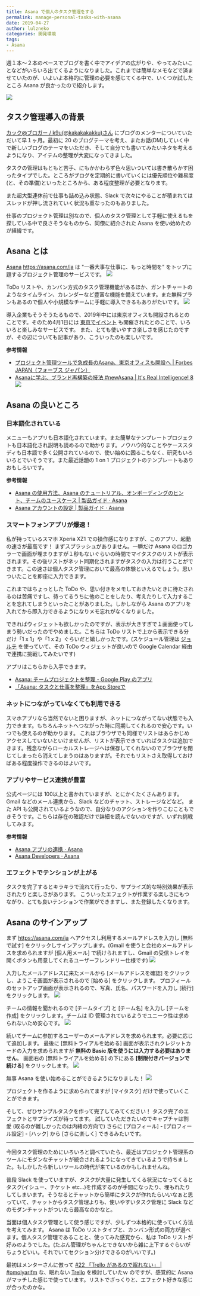 ```yaml
---
title: Asana で個人のタスク管理をする
permalink: manage-personal-tasks-with-asana
date: 2019-04-27
author: lulzneko
categories: 開発環境
tags:
- Asana
---
```


週１本～２本のペースでブログを書く中でアイデアの広がりや、やってみたいことなどがいろいろ出てくるようになりました。これまでは簡単なメモなどで済ませていたのが、いよいよ本格的に管理の必要を感じてくる中で、いくつか試したところ Asana が良かったので紹介します。

![](/articles/assets/lulzneko/develop/asana/asana.png)


## タスク管理導入の背景
[カック@ブロガー / k9u(@kakakakakku)さん](https://twitter.com/kakakakakku?lang=ja) にブログのメンターについていただいて早１ヶ月。最初に 20 のブログテーマを考え、またお話(DM)していく中で新しいブログのテーマをいただき、そして自分でも書いてみたいネタを考えるようになり、アイテムの整理が大変になってきました。

タスクの管理はもともと苦手、にもかかわらず色々思いついては書き散らかす困ったタイプでした。ところがブログを定期的に書いていくには優先順位や難易度(と、その準備)といったところから、ある程度整理が必要となります。

また超大型連休前で仕事も詰め込み状態、Slack で次々にやることが積まれてはスレッドが押し流されていく状況も重なったのもありました。

仕事のプロジェクト管理は別なので、個人のタスク管理として手軽に使えるもを探している中で良さそうなものから、同僚に紹介された Asana を使い始めたのが経緯です。


## Asana とは
[Asana](https://asana.com/ja) https://asana.com/ja は "一番大事な仕事に、もっと時間を" をトップに題するプロジェクト管理のサービスです。
![](/articles/assets/lulzneko/develop/asana/01.png)

ToDo リストや、カンバン方式のタスク管理機能があるほか、ガントチャートのようなタイムライン、カレンダーなど豊富な機能を備えています。また無料プランもあるので個人や小規模なチームに手軽に導入できるもありがたいです。
![](/articles/assets/lulzneko/develop/asana/02.png)

導入企業もそうそうたるもので、2019年中には東京オフィスも開設されるとのことです。そのため4月1日には [東京でイベント](https://events.asana.com/tokyo/) も開催されたとのことで、いろいろと楽しみなサービスです。
また、とても使いやすさ楽しさを感じたのですが、その辺についても記事があり、こういったのも楽しいです。

**参考情報**
- [プロジェクト管理ツールで急成長のAsana、東京オフィスも開設へ | Forbes JAPAN（フォーブス ジャパン）](https://forbesjapan.com/articles/detail/24186)
- [Asanaに学ぶ、ブランド再構築の技法 #newAsana | It's Real Intelligence! 8](http://irritantis.info/2015/10/asana_brand_redesign/)
![](/articles/assets/lulzneko/develop/asana/03.png)


## Asana の良いところ
### 日本語化されている
メニューもアプリも日本語化されています。また簡単なテンプレートプロジェクトも日本語化され説明も読めるので助かります。ノウハウ的なことやケーススタディも日本語で多く公開されているので、使い始めに困るこもなく、研究もいろいろとでいそうです。また最近話題の 1 on 1 プロジェクトのテンプレートもありおもしろいです。

**参考情報**
- [Asana の使用方法、Asana のチュートリアル、オンボーディングのヒント、チームのユースケース | 製品ガイド · Asana](https://asana.com/ja/guide)
- [Asana アカウントの設定 | 製品ガイド · Asana](https://asana.com/ja/guide/help/fundamentals/about-asana)

### スマートフォンアプリが爆速！
私が持っているスマホ Xperia XZ1 での操作感になりますが、このアプリ、起動の速さが最高です！
まずスプラッシュがありません。一瞬だけ Asana のロゴカラーで画面が埋まりますが１秒もないぐらいの時間でマイタスクのリストが表示されます。その後リストがネット同期化されますがタスクの入力は行うことができます。この速さは個人タスク管理において最高の体験といえるでしょう。思いついたことを即座に入力できます。

これまではちょっとした ToDo や、思い付きをメモしておきたいときに待たされるのは苦痛ですし、待ってるうちに他のことをしたり、考えたりして入力することを忘れてしまうといったことがありました。しかしながら Asana のアプリを入れてから即入力できるようになりメモ忘れがなくなりました。

できればウィジェットも欲しかったのですが、表示が大きすぎで１画面使ってしまう勢いだったのでやめました。こちらは ToDo リストで上から表示できる分だけ「1 x 1」や「1 x 2」ぐらいだと嬉しかったです。(スケジュール管理は [ジョルテ](https://www.jorte.com/?lang=ja) を使っていて、その ToDo ウィジェットが良いので Google Calendar 経由で連携に挑戦してみたいです)

アプリはこちらから入手できます。
- [Asana: チームプロジェクトを整理 - Google Play のアプリ](https://play.google.com/store/apps/details?id=com.asana.app)
- [‎「Asana: タスクと仕事を整理」をApp Storeで](https://itunes.apple.com/jp/app/asana-%E3%82%BF%E3%82%B9%E3%82%AF%E3%81%A8%E4%BB%95%E4%BA%8B%E3%82%92%E6%95%B4%E7%90%86/id489969512?mt=8)

### ネットにつながっていなくても利用できる
スマホアプリなら当然でないと困りますが、ネットにつながってない状態でも入力できます。もちろんネットへつながった時に同期してくれるので安心です。いつでも使えるのが助かります。
これはブラウザでも同様でリストはあらかじめアクセスしていないといけませんが、リストが表示できていればタスクは追加できます。残念ながらローカルストレージへは保存してくれないのでブラウザを閉じてしまったら消えてしまうのはありますが。それでもリストさえ取得しておけばある程度操作できるのはよいです。

### アプリやサービス連携が豊富
公式ページには 100以上と書かれていますが、とにかくたくさんあります。Gmail などのメール連携から、Slack などのチャット、ストレージなどなど。
また API も公開されているようなので、自分なりのアクションを作りこむこともできそうです。こちらは存在の確認だけで詳細を読んでないのですが、いずれ挑戦してみます。

**参考情報**
- [Asana アプリの連携 · Asana](https://asana.com/ja/apps)
- [Asana Developers · Asana](https://asana.com/developers?missingtranslation=ja)

### エフェクトでテンションが上がる
タスクを完了するとキラキラで流れて行ったり、サプライズ的な特別効果が表示されたりと楽しさがあります。
こういったエフェクトが作業する楽しさにもつながり、とても良いテンションで作業ができますし、また登録したくなります。


## Asana のサインアップ
まず https://asana.com/ja へアクセスし利用するメールアドレスを入力し [無料で試す] をクリックしサインアップします。(Gmail を使うと会社のメールアドレスを求められますが [個人用メール] で続けられますし、Gmail の受信トレイを開くボタンも用意してくれるユーザーフレンドリー仕様です)
![](/articles/assets/lulzneko/develop/asana/04.png)

入力したメールアドレスに来たメールから [メールアドレスを確認] をクリックし、ようこそ画面が表示されるので [始める] をクリックします。
プロフィールのセットアップ画面が表示されるので、写真、氏名、パスワードを入力し [続行] をクリックします。
![](/articles/assets/lulzneko/develop/asana/05.png)

チームの情報を聞かれるので [チームタイプ] と [チーム名] を入力し [チームを作成] をクリックします。チームは ID 管理されているようでユニーク性は求められないため安心です。
![](/articles/assets/lulzneko/develop/asana/06.png)

続いてチームに参加するユーザーのメールアドレスを求められます。必要に応じて追加します。
最後に [無料トライアルを始める] 画面が表示されクレジットカードの入力を求められますが **無料の Basic 版を使うには入力する必要はありません**。
画面右の [無料トライアルを始める] の下にある **[制限付きバージョンで続ける]** をクリックします。
![](/articles/assets/lulzneko/develop/asana/07.png)

無事 Asana を使い始めることができるようになりました！
![](/articles/assets/lulzneko/develop/asana/08.png)

プロジェクトを作るように求められてますが [マイタスク] だけで使っていくことができます。

そして、ぜひサンプルタスクを作って完了してみてください！
タスク完了のエフェクトとサプライズが待ってます。
試していただきたいのでキャプチャは割愛 (取るのが難しかったのは内緒の方向で)
さらに [プロフィール] - [プロフィール設定] - [ハック] から [さらに楽しく] できるみたいです。



----

今回タスク管理のためにいろいろと調べていたら、最近はプロジェクト管理系のツールにモダンなチャットが統合されるようになってきているようで持ちました。もしかしたら新しいツールの時代が来ているのかもしれませんね。

普段 Slack を使っていますが、タスクが大量に発生してくる状況になってくるとタスク(イシュー、チケット etc...)を作成するのが手間になったり、埋もれたりしてしまいます。そうなるとチャットから簡単にタスクが作れたらいいなぁと思っていて、チャットからタスク管理よりも、使いやすいタスク管理に Slack などのモダンチャットがついたら最高なのかなと。

当面は個人タスク管理として使う感じですが、少しずつ本格的に使っていく方法を考えてみます。
Asana は ToDo リストタイプと、カンバン形式の両方が選べます。個人タスク管理であることと、使ってみた感覚から、私は ToDo リストが好みのようでした。(たぶん管理がちゃんとできないから雑に上下するぐらいがちょうどいい。それでいてセクション分けできるのがいいです。)

最初はメンターさんに倣って [#22 「Trello があるので眠れない」 | #omoiyarifm](https://lean-agile.fm/episode/22) な、眠れない [Trello](https://trello.com/ja) を検討していたｗ のですが、感覚的に Asana がマッチした感じで使っています。リストでざっくりと、エフェクト好きな感じが合ったのかな。
